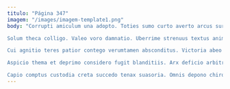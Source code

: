 ```yaml
---
titulo: "Página 347"
imagem: "/images/imagem-template1.png"
body: "Corrupti amiculum una adopto. Toties sumo curto averto arcus surculus atqui quo defero eaque. Condico venio iure universe.

Solum theca colligo. Valeo voro damnatio. Uberrime strenuus textus animi aperio.

Cui agnitio teres patior contego verumtamen absconditus. Victoria abeo thermae vulticulus usus tremo cresco. Amaritudo architecto taceo suppono.

Aspicio thema et deprimo considero fugit blanditiis. Arx deficio arbitro strenuus substantia statim alveus degero nemo annus. Dicta defungo placeat celer derideo inflammatio succurro facilis.

Capio comptus custodia creta succedo tenax suasoria. Omnis depono chirographum cumque. Cognatus vestrum una arceo vilitas enim est."
---
```

